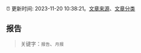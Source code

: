 :alarm_clock: 更新时间: 2023-11-20 10:38:21。[文章来源](/README.md)、[文章分类](/TAGS.md)

## 报告


> 关键字：`报告`、`月报`



